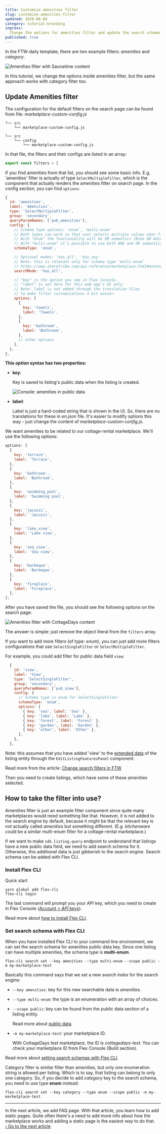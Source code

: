 ```yaml
---
title: Customize amenities filter
slug: customize-amenities-filter
updated: 2020-06-04
category: tutorial-branding
ingress:
  Change the options for amenities filter and update the search schema.
published: true
---
```


In the FTW-daily template, there are two example filters: _amenities_
and _category_.

![Amenities filter with Saunatime content](./default-amenities-filter.png)

In this tutorial, we change the options inside amenities filter, but the
same approach works with category filter too.

## Update Amenities filter

The configuration for the default filters on the search page can be
found from file: _marketplace-custom-config.js_

```shell
└── src
    └── marketplace-custom-config.js
```

<extrainfo title="FTW-product has moved config files into a different location">

```shell
└── src
    └── config
        └── marketplace-custom-config.js
```

</extrainfo>

In that file, the filters and their configs are listed in an array:

```js
export const filters = [
```

If you find amenities from that list, you should see some basic info.
E.g. 'amenities' filter is actually of type `SelectMultipleFilter`,
which is the component that actually renders the amenities filter on
search page. In the config section, you can find `options`:

```js
{
  id: 'amenities',
  label: 'Amenities',
  type: 'SelectMultipleFilter',
  group: 'secondary',
  queryParamNames: ['pub_amenities'],
  config: {
    // Schema type options: 'enum', 'multi-enum'
    // Both types can work so that user selects multiple values when filtering search results.
    // With "enum" the functionality will be OR-semantics (Nike OR Adidas OR Salomon)
    // With "multi-enum" it's possible to use both AND and OR semantics with searchMode config.
    schemaType: 'enum',

    // Optional modes: 'has_all', 'has_any'
    // Note: this is relevant only for schema type 'multi-enum'
    // https://www.sharetribe.com/api-reference/marketplace.html#extended-data-filtering
    searchMode: 'has_all',

    // "key" is the option you see in Flex Console.
    // "label" is set here for this web app's UI only.
    // Note: label is not added through the translation files
    // to make filter customizations a bit easier.
    options: [
      {
        key: 'towels',
        label: 'Towels',
      },
      {
        key: 'bathroom',
        label: 'Bathroom',
      },
      // other options
    ],
  },
},
```

**This _option_ syntax has two properties:**

- **key**:

  Key is saved to listing's public data when the listing is created.

  ![Console: amenities in public data](./console-amenities-public-data.png)

- **label**:

  Label is just a hard-coded string that is shown in the UI. So, there
  are no translations for these in _en.json_ file. It's easier to modify
  options this way - just change the content of
  _marketplace-custom-config.js_.

We want amenities to be related to our cottage-rental marketplace. We'll
use the following options:

```js
options: [
  {
    key: 'terrace',
    label: 'Terrace',
  },
  {
    key: 'bathroom',
    label: 'Bathroom',
  },
  {
    key: 'swimming_pool',
    label: 'Swimming pool',
  },
  {
    key: 'jacuzzi',
    label: 'Jacuzzi',
  },
  {
    key: 'lake_view',
    label: 'Lake view',
  },
  {
    key: 'sea_view',
    label: 'Sea view',
  },
  {
    key: 'barbeque',
    label: 'Barbeque',
  },
  {
    key: 'fireplace',
    label: 'Fireplace',
  },
];
```

After you have saved the file, you should see the following options on
the search page:

![Amenities filter with CottageDays content](./updated-amenities-filter.png)

<extrainfo title="Extra: how to remove Amenities filter?">

The answer is simple: just remove the object literal from the `filters`
array.

If you want to add more filters (of type: _enum_), you can just add more
filters configurations that use `SelectSingleFilter` or
`SelectMultipleFilter`.

For example, you could add filter for public data field `view`:

```js
  {
    id: 'view',
    label: 'View',
    type: 'SelectSingleFilter',
    group: 'secondary',
    queryParamNames: ['pub_view'],
    config: {
      // Schema type is enum for SelectSingleFilter
      schemaType: 'enum',
      options: [
        { key: 'sea', label: 'Sea' },
        { key: 'lake', label: 'Lake' },
        { key: 'forest', label: 'Forest' },
        { key: 'garden', label: 'Garden' },
        { key: 'other', label: 'Other' },
      ],
    },
  },
```

Note: this assumes that you have added 'view' to the
[extended data](https://www.sharetribe.com/docs/references/extended-data/)
of the listing entity through the `EditListingFeaturesPanel` component.

Read more from the article:
[Change search filters in FTW](/how-to/change-search-filters-in-ftw/)

</extrainfo>

Then you need to create listings, which have some of these amenities
selected.

## How to take the filter into use?

Amenities filter is just an example filter component since quite many
marketplaces would need something like that. However, it is not added to
the search engine by default, because it might be that the relevant key
is not actually called _amenities_ but something different. (E.g.
_kitchenware_ could be a similar multi-enum filter for a cottage-rental
marketplace.)

If we want to make `sdk.listing.query` endpoint to understand that
listings have a new public data field, we need to add search schema for
it. Otherwise, this additional data is just gibberish to the search
engine. Search schema can be added with Flex CLI.

### Install Flex CLI

Quick start

```shell
yarn global add flex-cli
flex-cli login
```

The last command will prompt you your API key, which you need to create
in Flex Console
(_[Account > API keys](https://flex-console.sharetribe.com/api-keys)_).

Read more about
[how to install Flex CLI](/introduction/getting-started-with-flex-cli/).

### Set search schema with Flex CLI

When you have installed Flex CLI to your command line environment, we
can set the search schema for amenities public data key. Since one
listing can have multiple amenities, the schema type is **multi-enum**.

```shell
flex-cli search set --key amenities --type multi-enum --scope public -m my-marketplace-test
```

Basically this command says that we set a new _search index_ for the
search engine:

- `--key amenities`: key for this new searchable data is _amenities_.
- `--type multi-enum`: the type is an enumeration with an array of
  choices.
- `--scope public`: key can be found from the public data section of a
  listing entity.

  Read more about [public data](/references/extended-data/).

- `-m my-marketplace-test`: your marketplace ID.

  With CottageDays test marketplace, the ID is _cottagedays-test_. You
  can check your marketplace ID from Flex Console (Build section).

Read more about
[setting search schemas with Flex CLI](/how-to/manage-search-schemas-with-flex-cli/).

<extrainfo title="Extra: what about category filter?">

Category filter is similar filter than amenities, but only one
enumeration string is allowed per listing. Which is to say, that listing
can belong to only one category. So, if you decide to add _category_ key
to the search schema, you need to use type **enum** instead:

```shell
flex-cli search set --key category --type enum --scope public -m my-marketplace-test
```

</extrainfo>

---

In the next article, we add FAQ page. With that article, you learn how
to add static pages. Quite often there's a need to add more info about
how the marketplace works and adding a static page is the easiest way to
do that. <br />
[› Go to the next article](/tutorial/add-faq-page/)

